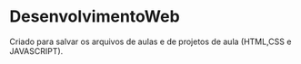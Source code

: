 # DesenvolvimentoWeb
Criado para salvar os arquivos de aulas e de projetos de aula (HTML,CSS e JAVASCRIPT).
